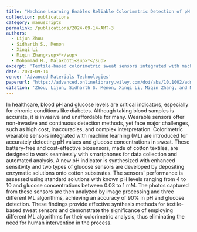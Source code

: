 ```yaml
---
title: "Machine Learning Enables Reliable Colorimetric Detection of pH and Glucose in Wearable Sweat Sensors"
collection: publications
category: manuscripts
permalink: /publications/2024-09-14-AMT-3
authors:
  - Lijun Zhou
  - Sidharth S., Menon
  - Xinqi Li
  - Miqin Zhang<sup>*</sup>
  - Mohammad H., Malakooti<sup>*</sup>
excerpt: 'Textile-based colorimetric sweat sensors integrated with machine learning enable accurate, non-invasive detection of pH and glucose for personalized health monitoring.'
date: 2024-09-14
venue: 'Advanced Materials Technologies'
paperurl: "https://advanced.onlinelibrary.wiley.com/doi/abs/10.1002/admt.202401121"
citation: 'Zhou, Lijun, Sidharth S. Menon, Xinqi Li, Miqin Zhang, and Mohammad H. Malakooti. "Machine Learning Enables Reliable Colorimetric Detection of pH and Glucose in Wearable Sweat Sensors." Advanced Materials Technologies 10, no. 3 (2025): 2401121.'
---
```


In healthcare, blood pH and glucose levels are critical indicators, especially for chronic conditions like diabetes. Although taking blood samples is accurate, it is invasive and unaffordable for many. Wearable sensors offer non-invasive and continuous detection methods, yet face major challenges, such as high cost, inaccuracies, and complex interpretation. Colorimetric wearable sensors integrated with machine learning (ML) are introduced for accurately detecting pH values and glucose concentrations in sweat. These battery-free and cost-effective biosensors, made of cotton textiles, are designed to work seamlessly with smartphones for data collection and automated analysis. A new pH indicator is synthesized with enhanced sensitivity and two types of glucose sensors are developed by depositing enzymatic solutions onto cotton substrates. The sensors' performance is assessed using standard solutions with known pH levels ranging from 4 to 10 and glucose concentrations between 0.03 to 1 mM. The photos captured from these sensors are then analyzed by image processing and three different ML algorithms, achieving an accuracy of 90% in pH and glucose detection. These findings provide effective synthesis methods for textile-based sweat sensors and demonstrate the significance of employing different ML algorithms for their colorimetric analysis, thus eliminating the need for human intervention in the process.
